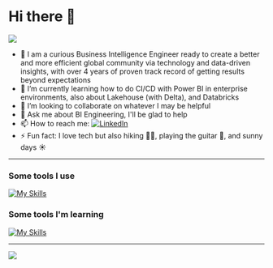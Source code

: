 # Hi there 👋 

![](https://readme-typing-svg.herokuapp.com?lines=I'm+Marcus!)

- 🔭 I am a curious Business Intelligence Engineer ready to create a better and more efficient global community via technology and data-driven insights, with over 4 years of proven track record of getting results beyond expectations
- 🌱 I’m currently learning how to do CI/CD with Power BI in enterprise environments, also about Lakehouse (with Delta), and Databricks
- 👯 I’m looking to collaborate on whatever I may be helpful
- 💬 Ask me about BI Engineering, I'll be glad to help
- 📫 How to reach me: <a href="https://www.linkedin.com/in/marcusdipaula/"><img src="https://img.shields.io/badge/Linkedin-0077b5?style=flat&logo=linkedin" alt="LinkedIn" /></a>
- ⚡ Fun fact: I love tech but also hiking 🚶‍♂️, playing the guitar 🎸, and sunny days ☀️

---

### Some tools I use
[![My Skills](https://skillicons.dev/icons?i=azure,linux,py,r,regex,vscode,visualstudio,github,mysql)](https://skillicons.dev)

### Some tools I'm learning
[![My Skills](https://skillicons.dev/icons?i=docker,js,cs,redis,postman)](https://skillicons.dev)

---

![](https://komarev.com/ghpvc/?username=marcusdipaula)
